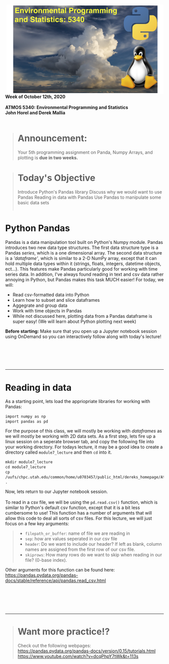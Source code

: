 <img src='./images/class_logo.png' width=500px align='right' style='padding-left:30px'>

**Week of October 12th, 2020**<br>  
**ATMOS 5340: Environmental Programming and Statistics**<br>
**John Horel and Derek Mallia**<br>
<br>

> # Announcement: 
> Your 5th programming assignment on Panda, Numpy Arrays, and plotting is **due in two weeks.**

> # Today's Objective
> Introduce Python's Pandas library
> Discuss why we would want to use Pandas
> Reading in data with Pandas
> Use Pandas to manipulate some basic data sets
<br><br>


#  Python Pandas

Pandas is a data manipulation tool built on Python's Numpy module. Pandas introduces two new data type structures. The first data structure type is a Pandas *series*, which is a one dimensional array. The second data structure is a *'dataframe'*, which is similar to a 2-D NumPy array, except that it can hold multiple data types within it (strings, floats, integers, datetime objects, ect...). This features make Pandas particularly good for working with time series data. In addition, I've always found reading in text and csv data rather annoying in Python, but Pandas makes this task MUCH easier! For today, we will: 
- Read csv-formatted data into Python 
- Learn how to subset and slice dataframes 
- Aggegrate and group data
- Work with time objects in Pandas
- While not discussed here, plotting data from a Pandas dataframe is super easy! (We will learn about Python plotting next week)

**Before starting:** Make sure that you open up a Jupyter notebook session using OnDemand so you can interactively follow along with today's lecture!

    
<br><br>
---
---

#  Reading in data

As a starting point, lets load the appriopriate libraries for working with Pandas:

    import numpy as np
    import pandas as pd


For the purpose of this class, we will mostly be working with *dataframes* as we will mostly be working with 2D data sets. As a first step, lets fire up a linux session on a seperate browser tab, and copy the following file into your working directory. For todays lecture, it may be a good idea to create a directory called `module7_lecture` and then `cd` into it.

    mkdir module7_lecture
    cd module7_lecture
    cp /uufs/chpc.utah.edu/common/home/u0703457/public_html/dereks_homepage/Atmos_5340/class_files/module7_zoo.csv .


Now, lets return to our Jupyter notebook session. <br>
<br>
To read in a csv file, we will be using the `pd.read.csv()` function, which is similar to Python's default csv function, except that it is a bit less cumbersome to use! This function has a number of arguments that will allow this code to deal all sorts of csv files. For this lecture, we will just focus on a few key arguments:

>- `filepath_or_buffer`: name of file we are reading in
>- `sep`: how are values seperated in our csv file
>- `header`: Do we want to include our header? If left as blank, column names are assigned from the first row of our csv file.
>- `skiprows`: How many rows do we want to skip when reading in our file? (0-base index).

Other arguments for this function can be found here: https://pandas.pydata.org/pandas-docs/stable/reference/api/pandas.read_csv.html

    

<br><br>
---
---
   

> # Want more practice!?<br>
> Check out the following webpages:<br>
> https://pandas.pydata.org/pandas-docs/version/0.15/tutorials.html<br>
> https://www.youtube.com/watch?v=dcqPhpY7tWk&t=113s<br>



